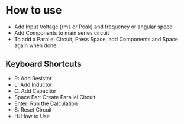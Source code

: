 # How to use

* Add Input Voltage (rms or Peak) and frequency or angular speed
* Add Components to main series circuit
* To add a Parallel Circuit, Press Space, add Components and Space again when done.

## Keyboard Shortcuts

* R: Add Resistor
* L: Add Inductor
* C: Add Capacitor
* Space Bar: Create Parallel Circuit
* Enter: Run the Calculation
* S: Reset Circuit
* H: How to Use
